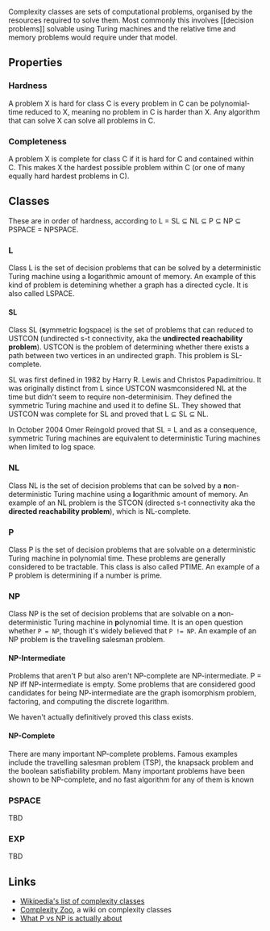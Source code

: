 Complexity classes are sets of computational problems, organised by the resources required to solve them.  Most commonly this involves [[decision problems]] solvable using Turing machines and the relative time and memory problems would require under that model.

## Properties

### Hardness
A problem X is hard for class C is every problem in C can be polynomial-time reduced to X, meaning no problem in C is harder than X.  Any algorithm that can solve X can solve all problems in C.

### Completeness
A problem X is complete for class C if it is hard for C and contained within C.  This makes X the hardest possible problem within C (or one of many equally hard hardest problems in C).

## Classes
These are in order of hardness, according to L = SL ⊆ NL ⊆ P ⊆ NP ⊆ PSPACE = NPSPACE.

### L
Class L is the set of decision problems that can be solved by a deterministic Turing machine using a **l**ogarithmic amount of memory.  An example of this kind of problem is detemining whether a graph has a directed cycle. It is also called LSPACE.

#### SL
Class SL (**s**ymmetric **l**ogspace) is the set of problems that can reduced to USTCON (undirected s-t connectivity, aka the **undirected reachability problem**).  USTCON is the problem of determining whether there exists a path between two vertices in an undirected graph.  This problem is SL-complete.

SL was first defined in 1982 by Harry R. Lewis and Christos Papadimitriou.  It was originally distinct from L since USTCON wasmconsidered NL at the time but didn't seem to require non-determinisim.  They defined the symmetric Turing machine and used it to define SL.  They showed that USTCON was complete for SL and proved that L ⊆ SL ⊆ NL.

In October 2004 Omer Reingold proved that SL = L and as a consequence, symmetric Turing machines are equivalent to deterministic Turing machines when limited to log space.

### NL
Class NL is the set of decision problems that can be solved by a **n**on-deterministic Turing machine using a **l**ogarithmic amount of memory. An example of an NL problem is the STCON (directed s-t connectivity aka the **directed reachability problem**), which is NL-complete.

### P
Class P is the set of decision problems that are solvable on a deterministic Turing machine in polynomial time.  These problems are generally considered to be tractable.  This class is  also called PTIME.  An example of a P problem is determining if a number is prime.

### NP
Class NP is the set of decision problems that are solvable on a **n**on-deterministic Turing machine in **p**olynomial time.  It is an open question whether `P = NP`, though it's widely believed that `P != NP`.  An example of an NP problem is the travelling salesman problem.

#### NP-Intermediate
Problems that aren't P but also aren't NP-complete are NP-intermediate. P = NP iff NP-intermediate is empty.  Some problems that are considered good candidates for being NP-intermediate are the graph isomorphism problem, factoring, and computing the discrete logarithm.

We haven't actually definitively proved this class exists.

#### NP-Complete
There are many important NP-complete problems.  Famous examples include the travelling salesman problem (TSP), the knapsack problem and the boolean satisfiability problem.   Many important problems have been shown to be NP-complete, and no fast algorithm for any of them is known

### PSPACE
TBD

### EXP
TBD

## Links
- [Wikipedia's list of complexity classes](https://en.wikipedia.org/wiki/List_of_complexity_classes)
- [Complexity Zoo](https://complexityzoo.net/Complexity_Zoo), a wiki on complexity classes
- [What P vs NP is actually about](https://vasekrozhon.wordpress.com/2024/08/18/what-p-vs-np-is-actually-about/)
